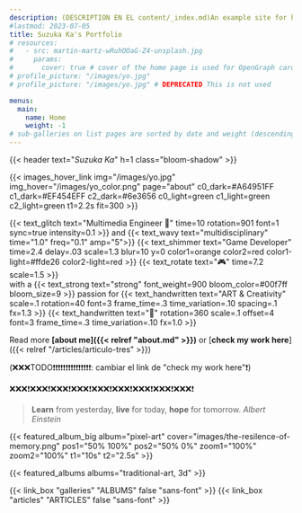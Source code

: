 ```yaml
---
description: (DESCRIPTION EN EL content/_index.md)An example site for hugo-theme-gallery. Images from Unsplash.
#lastmod: 2023-07-05
title: Suzuka Ka's Portfolio
# resources:
#   - src: martin-martz-wRuhOOaG-Z4-unsplash.jpg
#     params:
#       cover: true # cover of the home page is used for OpenGraph cards, etc.
# profile_picture: "/images/yo.jpg"
# profile_picture: "/images/yo.jpg" # DEPRECATED This is not used

menus:
  main:
    name: Home
    weight: -1
# sub-galleries on list pages are sorted by date and weight (descending)
---
```


{{< header text="*Suzuka Ka*" h=1 class="bloom-shadow" >}}


{{< images_hover_link img="/images/yo.jpg" img_hover="/images/yo_color.png" page="about" c0_dark=#A64951FF c1_dark=#EF454EFF c2_dark=#6e3656 c0_light=green c1_light=green c2_light=green t1=2.2s fit=300 >}}

{{< text_glitch text="Multimedia Engineer 🧠" time=10 rotation=901 font=1 sync=true intensity=0.1 >}} and {{< text_wavy text="multidisciplinary" time="1.0" freq="0.1" amp="5">}} <span class="pixel-font">{{< text_shimmer text="Game Developer" time=2.4 delay=.03 scale=1.3 blur=10 y=0 color1=orange color2=red color1-light=#ffde26 color2-light=red >}}</span> {{< text_rotate text="🎮" time=7.2  scale=1.5 >}} <br> with a {{< text_strong text="strong" font_weight=900 bloom_color=#00f7ff bloom_size=9 >}} passion for {{< text_handwritten text="ART & Creativity" scale=.1 rotation=40 font=3 frame_time=.3 time_variation=.10 spacing=.1  fx=1.3 >}} {{< text_handwritten text="🎨" rotation=360 scale=.1 offset=4 font=3 frame_time=.3 time_variation=.10 fx=1.0 >}} 

Read more **[about me]({{< relref "about.md" >}})** or [**check my work here**]({{< relref "/articles/articulo-tres" >}})

<!-- TODO cambiar el link de "check my work here -->
(❌❌❌TODO❗❗❗❗❗❗❗❗❗❗❗❗❗❗❗: cambiar el link de "check my work here"❗)

❌❌❌❗❌❌❌❗❌❌❌❗❌❌❌❗❌❌❌❗❌❌❌❗❌❌❌❗❌❌❌❗❌❌❌❗


> **Learn** from yesterday, **live** for today, **hope** for tomorrow. <cite>Albert Einstein</cite>





<!-- [Articles]({{< relref "articles" >}}) &nbsp;&nbsp;&nbsp;| &nbsp;&nbsp;&nbsp;[Albums]({{< relref "galleries" >}}) &nbsp;&nbsp;&nbsp;| &nbsp;&nbsp;&nbsp;[Interviews]({{< relref "articles" >}}) -->




<!-- [2D]({{< relref "/galleries/art/2d">}}) -->

<!-- {{< album_categories title="3d-art, 2d-art" title="My favourite albums" align="right" >}} -->

{{< featured_album_big album="pixel-art" cover="images/the-resilence-of-memory.png" pos1="50% 100%" pos2="50% 0%" zoom1="100%" zoom2="100%" t1="10s" t2="2.5s" >}}

{{< featured_albums albums="traditional-art, 3d" >}}



{{< link_box "galleries" "ALBUMS" false "sans-font" >}} 
{{< link_box "articles" "ARTICLES" false "sans-font" >}} 
<!-- {{< link_box "galleries" "INTERVIEWS" false "sans-font" >}}  -->
